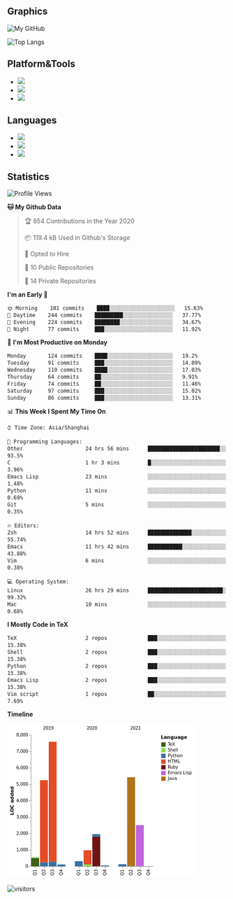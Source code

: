 ## Graphics

![My GitHub](https://github-readme-stats.vercel.app/api?username=SteamedFish&count_private=true&show_icons=true&theme=buefy&include_all_commits=false)

![Top Langs](https://github-readme-stats.vercel.app/api/top-langs/?username=SteamedFish&theme=buefy&hide=ruby&count_private=true&show_icons=true&layout=compact)

## Platform&Tools

* [![](https://img.shields.io/badge/ArchLinux--purple?style=flat-square&logo=ArchLinux)](https://www.archlinux.org/)
* [![](https://img.shields.io/badge/Gentoo-testing-purple?style=flat-square&logo=Gentoo)](https://www.gentoo.org/)
* [![](https://img.shields.io/badge/Doom%20Emacs-28-blue?style=flat-square&logo=Gnu%20emacs&logoColor=white)](https://www.gnu.org/software/emacs/)

## Languages

* [![](https://img.shields.io/badge/-Python-3776AB?style=flat-square&logo=python&logoColor=white)](https://www.python.org/)
* [![](https://img.shields.io/badge/-Bash-00ADD8?style=flat-square&logo=Gnu-bash&logoColor=white)](https://www.gnu.org/software/bash/)
* [![](https://img.shields.io/badge/-Go-00ADD8?style=flat-square&logo=go&logoColor=white)](https://golang.org/)

## Statistics

<!--START_SECTION:waka-->
![Profile Views](http://img.shields.io/badge/Profile%20Views-23-blue)

**🐱 My Github Data** 

> 🏆 854 Contributions in the Year 2020
 > 
> 📦 119.4 kB Used in Github's Storage 
 > 
> 💼 Opted to Hire
 > 
> 📜 10 Public Repositories
 > 
> 🔑 14 Private Repositories 

**I'm an Early 🐤** 

```text
🌞 Morning    101 commits    ████░░░░░░░░░░░░░░░░░░░░░   15.63% 
🌆 Daytime    244 commits    █████████░░░░░░░░░░░░░░░░   37.77% 
🌃 Evening    224 commits    ████████░░░░░░░░░░░░░░░░░   34.67% 
🌙 Night      77 commits     ███░░░░░░░░░░░░░░░░░░░░░░   11.92%

```
📅 **I'm Most Productive on Monday** 

```text
Monday       124 commits    ████░░░░░░░░░░░░░░░░░░░░░   19.2% 
Tuesday      91 commits     ███░░░░░░░░░░░░░░░░░░░░░░   14.09% 
Wednesday    110 commits    ████░░░░░░░░░░░░░░░░░░░░░   17.03% 
Thursday     64 commits     ██░░░░░░░░░░░░░░░░░░░░░░░   9.91% 
Friday       74 commits     ██░░░░░░░░░░░░░░░░░░░░░░░   11.46% 
Saturday     97 commits     ███░░░░░░░░░░░░░░░░░░░░░░   15.02% 
Sunday       86 commits     ███░░░░░░░░░░░░░░░░░░░░░░   13.31%

```


📊 **This Week I Spent My Time On** 

```text
⌚︎ Time Zone: Asia/Shanghai

💬 Programming Languages: 
Other                    24 hrs 56 mins      ███████████████████████░░   93.5% 
C                        1 hr 3 mins         █░░░░░░░░░░░░░░░░░░░░░░░░   3.96% 
Emacs Lisp               23 mins             ░░░░░░░░░░░░░░░░░░░░░░░░░   1.48% 
Python                   11 mins             ░░░░░░░░░░░░░░░░░░░░░░░░░   0.69% 
Git                      5 mins              ░░░░░░░░░░░░░░░░░░░░░░░░░   0.35%

🔥 Editors: 
Zsh                      14 hrs 52 mins      ██████████████░░░░░░░░░░░   55.74% 
Emacs                    11 hrs 42 mins      ███████████░░░░░░░░░░░░░░   43.88% 
Vim                      6 mins              ░░░░░░░░░░░░░░░░░░░░░░░░░   0.38%

💻 Operating System: 
Linux                    26 hrs 29 mins      ████████████████████████░   99.32% 
Mac                      10 mins             ░░░░░░░░░░░░░░░░░░░░░░░░░   0.68%

```

**I Mostly Code in TeX** 

```text
TeX                      2 repos             ███░░░░░░░░░░░░░░░░░░░░░░   15.38% 
Shell                    2 repos             ███░░░░░░░░░░░░░░░░░░░░░░   15.38% 
Python                   2 repos             ███░░░░░░░░░░░░░░░░░░░░░░   15.38% 
Emacs Lisp               2 repos             ███░░░░░░░░░░░░░░░░░░░░░░   15.38% 
Vim script               1 repos             ██░░░░░░░░░░░░░░░░░░░░░░░   7.69%

```


**Timeline**

![Chart not found](https://github.com/SteamedFish/SteamedFish/blob/master/charts/bar_graph.png) 


<!--END_SECTION:waka-->

![visitors](https://visitor-badge.laobi.icu/badge?page_id=SteamedFish.SteamedFish)
